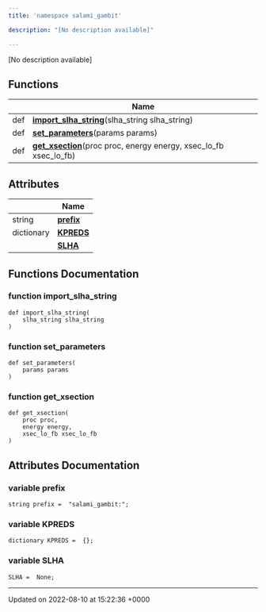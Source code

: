```yaml
---
title: 'namespace salami_gambit'

description: "[No description available]"

---
```







[No description available]

## Functions

|                | Name           |
| -------------- | -------------- |
| def | **[import_slha_string](/documentation/code/gambit_2.2/namespaces/namespacesalami__gambit/#function-import-slha-string)**(slha_string slha_string) |
| def | **[set_parameters](/documentation/code/gambit_2.2/namespaces/namespacesalami__gambit/#function-set-parameters)**(params params) |
| def | **[get_xsection](/documentation/code/gambit_2.2/namespaces/namespacesalami__gambit/#function-get-xsection)**(proc proc, energy energy, xsec_lo_fb xsec_lo_fb) |

## Attributes

|                | Name           |
| -------------- | -------------- |
| string | **[prefix](/documentation/code/gambit_2.2/namespaces/namespacesalami__gambit/#variable-prefix)**  |
| dictionary | **[KPREDS](/documentation/code/gambit_2.2/namespaces/namespacesalami__gambit/#variable-kpreds)**  |
| | **[SLHA](/documentation/code/gambit_2.2/namespaces/namespacesalami__gambit/#variable-slha)**  |


## Functions Documentation

### function import_slha_string

```
def import_slha_string(
    slha_string slha_string
)
```


### function set_parameters

```
def set_parameters(
    params params
)
```


### function get_xsection

```
def get_xsection(
    proc proc,
    energy energy,
    xsec_lo_fb xsec_lo_fb
)
```



## Attributes Documentation

### variable prefix

```
string prefix =  "salami_gambit:";
```


### variable KPREDS

```
dictionary KPREDS =  {};
```


### variable SLHA

```
SLHA =  None;
```





-------------------------------

Updated on 2022-08-10 at 15:22:36 +0000